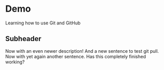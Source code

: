 # Demo
Learning how to use Git and GitHub

## Subheader
Now with an even newer description!
And a new sentence to test git pull.
Now with yet again another sentence.
Has this completely finished working?